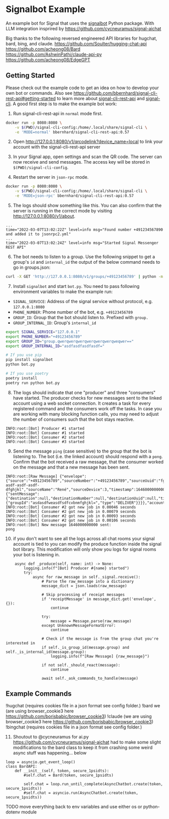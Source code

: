 # Signalbot Example

An example bot for Signal that uses the [signalbot](https://github.com/filipre/signalbot) Python package. With LLM integration insprired by https://github.com/cycneuramus/signal-aichat 

Big thanks to the following reversed engineered API libraries for hugchat, bard, bing, and claude. 
https://github.com/Soulter/hugging-chat-api
https://github.com/acheong08/Bard
https://github.com/AshwinPathi/claude-api-py
https://github.com/acheong08/EdgeGPT

## Getting Started

Please check out the example code to get an idea on how to develop your own bot or commands. Also see https://github.com/bbernhard/signal-cli-rest-api#getting-started to learn more about [signal-cli-rest-api](https://github.com/bbernhard/signal-cli-rest-api) and [signal-cli](https://github.com/AsamK/signal-cli). A good first step is to make the example bot work:

1. Run signal-cli-rest-api in `normal` mode first.
```bash
docker run -p 8080:8080 \
    -v $(PWD)/signal-cli-config:/home/.local/share/signal-cli \
    -e 'MODE=normal' bbernhard/signal-cli-rest-api:0.57
```

2. Open http://127.0.0.1:8080/v1/qrcodelink?device_name=local to link your account with the signal-cli-rest-api server

3. In your Signal app, open settings and scan the QR code. The server can now receive and send messages. The access key will be stored in `$(PWD)/signal-cli-config`.

4. Restart the server in `json-rpc` mode.
```bash
docker run -p 8080:8080 \
    -v $(PWD)/signal-cli-config:/home/.local/share/signal-cli \
    -e 'MODE=json-rpc' bbernhard/signal-cli-rest-api:0.57
```

5. The logs should show something like this. You can also confirm that the server is running in the correct mode by visiting http://127.0.0.1:8080/v1/about.
```
...
time="2022-03-07T13:02:22Z" level=info msg="Found number +491234567890 and added it to jsonrpc2.yml"
...
time="2022-03-07T13:02:24Z" level=info msg="Started Signal Messenger REST API"
```

6. The bot needs to listen to a group. Use the following snippet to get a group's `id` and `internal_id` the output of the below command needs to go in groups.json:
```bash
curl -X GET 'http://127.0.0.1:8080/v1/groups/+49123456789' | python -m json.tool
```

7. Install `signalbot` and start `bot.py`. You need to pass following environment variables to make the example run:
- `SIGNAL_SERVICE`: Address of the signal service without protocol, e.g. `127.0.0.1:8080`
- `PHONE_NUMBER`: Phone number of the bot, e.g. `+49123456789`
- `GROUP_ID`: Group that the bot should listen to. Prefixed with `group.`
- `GROUP_INTERNAL_ID`: Group's `internal_id`

```bash
export SIGNAL_SERVICE="127.0.0.1"
export PHONE_NUMBER="+49123456789"
export GROUP_ID="group.qwerqwerqwerqwerqwerqwerqweqwer=="
export GROUP_INTERNAL_ID="asdfasdfasdfasdf="

# If you use pip
pip install signalbot
python bot.py

# If you use poetry
poetry install
poetry run python bot.py
```

8. The logs should indicate that one "producer" and three "consumers" have started. The producer checks for new messages sent to the linked account using a web socket connection. It creates a task for every registered command and the consumers work off the tasks. In case you are working with many blocking function calls, you may need to adjust the number of consumers such that the bot stays reactive.
```
INFO:root:[Bot] Producer #1 started
INFO:root:[Bot] Consumer #1 started
INFO:root:[Bot] Consumer #2 started
INFO:root:[Bot] Consumer #3 started
```

9. Send the message `ping` (case sensitive) to the group that the bot is listening to. The bot (i.e. the linked account) should respond with a `pong`. Confirm that the bot received a raw message, that the consumer worked on the message and that a new message has been sent.
```
INFO:root:[Raw Message] {"envelope":{"source":"+49123456789","sourceNumber":"+49123456789","sourceUuid":"fghjkl-asdf-asdf-asdf-dfghjkl","sourceName":"René","sourceDevice":3,"timestamp":1646000000000,"syncMessage":{"sentMessage":{"destination":null,"destinationNumber":null,"destinationUuid":null,"timestamp":1646000000000,"message":"pong","expiresInSeconds":0,"viewOnce":false,"groupInfo":{"groupId":"asdasdfweasdfsdfcvbnmfghjkl=","type":"DELIVER"}}}},"account":"+49123456789","subscription":0}
INFO:root:[Bot] Consumer #2 got new job in 0.00046 seconds
INFO:root:[Bot] Consumer #2 got new job in 0.00079 seconds
INFO:root:[Bot] Consumer #2 got new job in 0.00093 seconds
INFO:root:[Bot] Consumer #2 got new job in 0.00106 seconds
INFO:root:[Bot] New message 1646000000000 sent:
pong
```

10. if you don't want to see all the logs across all chat rooms your signal account is tied to you can modify the produce function inside the signal bot library. This modification will only show you logs for signal rooms your bot is listening in. 

```
    async def _produce(self, name: int) -> None:
        logging.info(f"[Bot] Producer #{name} started")
        try:
            async for raw_message in self._signal.receive():
                # Parse the raw_message into a dictionary
                message_dict = json.loads(raw_message)

                # Skip processing of receipt messages
                if 'receiptMessage' in message_dict.get('envelope', {}):
                    continue

                try:
                    message = Message.parse(raw_message)
                except UnknownMessageFormatError:
                    continue

                # Check if the message is from the group chat you're interested in
                if self._is_group_id(message.group) and self._is_internal_id(message.group):
                    logging.info(f"[Raw Message] {raw_message}")

                if not self._should_react(message):
                    continue

                await self._ask_commands_to_handle(message)
```

## Example Commands

!hugchat (requires cookies file in a json format see config folder.)
!bard we (are using browser_cookie3 here https://github.com/borisbabic/browser_cookie3)
!claude (we are using browser_cookie3 here https://github.com/borisbabic/browser_cookie3)
!bingchat (requires cookies file in a json format see config folder.)

11. Shoutout to @cycneuramus for ai.py https://github.com/cycneuramus/signal-aichat had to make some slight modifications to the bard class to keep it from crashing some weird async stuff was happening... below 

```
loop = asyncio.get_event_loop()
class BardAPI:
    def __init__(self, token, secure_1psidts):
        #self.chat = Bard(token, secure_1psidts)
        
        self.chat = loop.run_until_complete(AsyncChatbot.create(token, secure_1psidts))
        #self.chat = asyncio.run(AsyncChatbot.create(token, secure_1psidts))
```
TODO move everything back to env variables and use either os or python-dotenv module